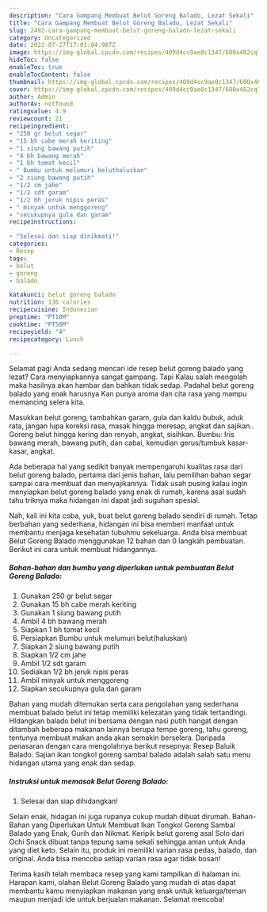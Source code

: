 ```yaml
---
description: "Cara Gampang Membuat Belut Goreng Balado, Lezat Sekali"
title: "Cara Gampang Membuat Belut Goreng Balado, Lezat Sekali"
slug: 2492-cara-gampang-membuat-belut-goreng-balado-lezat-sekali
category: Uncategorized
date: 2022-07-27T17:01:04.907Z
image: https://img-global.cpcdn.com/recipes/409d4cc9ae8c1347/680x482cq70/belut-goreng-balado-foto-resep-utama.jpg
hideToc: false
enableToc: true
enableTocContent: false
thumbnail: https://img-global.cpcdn.com/recipes/409d4cc9ae8c1347/680x482cq70/belut-goreng-balado-foto-resep-utama.jpg
cover: https://img-global.cpcdn.com/recipes/409d4cc9ae8c1347/680x482cq70/belut-goreng-balado-foto-resep-utama.jpg
author: Admin
authorAv: notfound
ratingvalue: 4.9
reviewcount: 21
recipeingredient:
- "250 gr belut segar"
- "15 bh cabe merah keriting"
- "1 siung bawang putih"
- "4 bh bawang merah"
- "1 bh tomat kecil"
- " Bumbu untuk melumuri beluthaluskan"
- "2 siung bawang putih"
- "1/2 cm jahe"
- "1/2 sdt garam"
- "1/2 bh jeruk nipis peras"
- " minyak untuk menggoreng"
- "secukupnya gula dan garam"
recipeinstructions:

- "Selesai dan siap dinikmati!"
categories:
- Resep
tags:
- belut
- goreng
- balado

katakunci: belut goreng balado 
nutrition: 136 calories
recipecuisine: Indonesian
preptime: "PT10M"
cooktime: "PT58M"
recipeyield: "4"
recipecategory: Lunch

---
```



Selamat pagi Anda sedang mencari ide resep belut goreng balado yang lezat? Cara menyiapkannya sangat gampang. Tapi Kalau salah mengolah maka hasilnya akan hambar dan bahkan tidak sedap. Padahal belut goreng balado yang enak harusnya Kan punya aroma dan cita rasa yang mampu memancing selera kita.


Masukkan belut goreng, tambahkan garam, gula dan kaldu bubuk, aduk rata, jangan lupa koreksi rasa, masak hingga meresap, angkat dan sajikan.. Goreng belut hingga kering dan renyah, angkat, sisihkan. Bumbu: Iris bawang merah, bawang putih, dan cabai, kemudian gerus/tumbuk kasar-kasar, angkat.

Ada beberapa hal yang sedikit banyak mempengaruhi kualitas rasa dari belut goreng balado, pertama dari jenis bahan, lalu pemilihan bahan segar sampai cara membuat dan menyajikannya. Tidak usah pusing kalau ingin menyiapkan belut goreng balado yang enak di rumah, karena asal sudah tahu triknya maka hidangan ini dapat jadi suguhan spesial.


Nah, kali ini kita coba, yuk, buat belut goreng balado sendiri di rumah. Tetap berbahan yang sederhana, hidangan ini bisa memberi manfaat untuk membantu menjaga kesehatan tubuhmu sekeluarga. Anda bisa membuat Belut Goreng Balado menggunakan 12 bahan dan 0 langkah pembuatan. Berikut ini cara untuk membuat hidangannya.

<!--inarticleads1-->

##### Bahan-bahan dan bumbu yang diperlukan untuk pembuatan Belut Goreng Balado:

1. Gunakan 250 gr belut segar
1. Gunakan 15 bh cabe merah keriting
1. Gunakan 1 siung bawang putih
1. Ambil 4 bh bawang merah
1. Siapkan 1 bh tomat kecil
1. Persiapkan  Bumbu untuk melumuri belut(haluskan)
1. Siapkan 2 siung bawang putih
1. Siapkan 1/2 cm jahe
1. Ambil 1/2 sdt garam
1. Sediakan 1/2 bh jeruk nipis peras
1. Ambil  minyak untuk menggoreng
1. Siapkan secukupnya gula dan garam


Bahan yang mudah ditemukan serta cara pengolahan yang sederhana membuat balado belut ini tetap memiliki kelezatan yang tidak tertandingi. HIdangkan balado belut ini bersama dengan nasi putih hangat dengan ditambah beberapa makanan lainnya berupa tempe goreng, tahu goreng, tentunya membuat makan anda akan semakin berselera. Daripada penasaran dengan cara mengolahnya berikut resepnya: Resep Baluik Balado. Sajian ikan tongkol goreng sambal balado adalah salah satu menu hidangan utama yang enak dan sedap. 

<!--inarticleads2-->

##### Instruksi untuk memasak Belut Goreng Balado:


1. Selesai dan siap dihidangkan!

Selain enak, hidagan ini juga rupanya cukup mudah dibuat dirumah. Bahan-Bahan yang Diperlukan Untuk Membuat Ikan Tongkol Goreng Sambal Balado yang Enak, Gurih dan Nikmat. Keripik belut goreng asal Solo dari Ochi Snack dibuat tanpa tepung sama sekali sehingga aman untuk Anda yang diet keto. Selain itu, produk ini memiliki varian rasa pedas, balado, dan original. Anda bisa mencoba setiap varian rasa agar tidak bosan! 

Terima kasih telah membaca resep yang kami tampilkan di halaman ini. Harapan kami, olahan Belut Goreng Balado yang mudah di atas dapat membantu kamu menyiapkan makanan yang enak untuk keluarga/teman maupun menjadi ide untuk berjualan makanan. Selamat mencoba!

